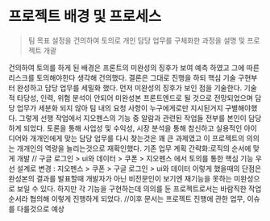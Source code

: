 # 프로젝트 배경 및 프로세스
>팀 목표 설정을 건의하여 토의로 개인 담당 업무를 구체화한 과정을 설명 및 프로젝트 개괄

건의하여 토의를 하게 된 배경은 프론트의 미완성의 징후가 보여 예측 하였고 그에 따른  리스크를 토의해야한다 생각해 건의했다.
결론은 그대로 진행을 하되 핵심 기술 구현부터 완성하고 담당 업무를 세밀화 했다.
먼저 미완성의 징후가 보인 점을 기술한다.
기술적 타당성, 인력, 위험 분석이 안되어 미완성본 프론트엔드로 될 것으로 전망되었으며 담당 업무가 세분화 되지 않아 팀 내의 요청 사항이 누구에게로만 지시된거지 구별해야했다.
그렇게 선행 작업에서 지오펜스의 기능 중 알람과 관련된 작업들 전부를 본인이 담당하게 되었다.
토론을 통해 사업성 및 수익성, 시장 분석을 통해 참신하고 실용적인 아이디어와 개개인에게 맞는 담당 업무를 다시 찾는것은 꽤 큰 과제였고 이 프로젝트의 의의는 개개인의 역량을 늘리는것으로 재확인했다.
기존 업무 계획 간략화:로직의 순서에 맞게 개발 // 구글 로그인 > ui와 데이터 > 쿠폰 > 지오펜스 에서
토의를 통한 핵심 기능 우선 설계로 변경 : 지오펜스 > 쿠폰 > 구글 로그인 > ui와 데이터 
이렇게 했을때의 단점은 완성본의 결과를 발표할때 개발자가 아닌 비전문인이 보기엔 재기능을 못하는 미완성으로 보일 수 있다.
하지만 각 기능을 구현하는데 의의를 둔 프로젝트로서는 바람직한 작업 순서라 협의해 이렇게 진행하게 되었다.
//이후 문서는 프로젝트 진행에 관한 업무, 이슈를 다룰것으로 예상

